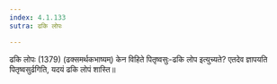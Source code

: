 ```yaml
---
index: 4.1.133
sutra: ढकि लोपः

---
```

 ढकि लोपः (1379) (ढक्समर्थकभाष्यम्) केन विहिते पितृष्वसुः-ढकि लोप इत्युच्यते? एतदेव ज्ञापयति पितृष्वसुर्ढगिति, यदयं ढकि लोपं शास्ति॥ 
